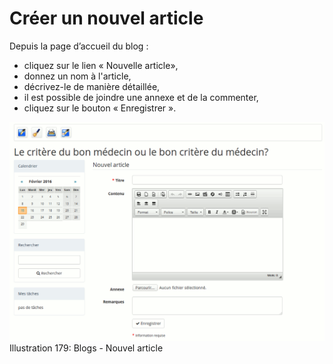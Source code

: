 # Créer un nouvel article

Depuis la page d’accueil du blog :

* cliquez sur le lien « Nouvelle article»,
* donnez un nom à l'article,
* décrivez-le de manière détaillée,
* il est possible de joindre une annexe et de la commenter,
* cliquez sur le bouton « Enregistrer ».

![](../../.gitbook/assets/image258%20%281%29.png)Illustration 179: Blogs - Nouvel article

